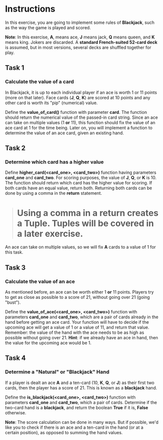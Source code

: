 # Instructions

In this exercise, you are going to implement some rules of **Blackjack**, such as the way the game is played and scored.

**Note**: In this exercise, **A**, means ace, **J** means jack, **Q** means queen, and **K** means king. Jokers are discarded. A **standard French-suited 52-card deck** is assumed, but in most versions, several decks are shuffled together for play.

## Task 1

### Calculate the value of a card

In Blackjack, it is up to each individual player if an ace is worth 1 or 11 points (more on that later). Face cards (**J**, **Q**, **K**) are scored at 10 points and any other card is worth its "pip" (numerical) value.

Define the **value_of_card(<card>)** function with parameter **card**. The function should return the numerical value of the passed-in card string. Since an ace can take on multiple values (1 **or** 11), this function should fix the value of an ace card at 1 for the time being. Later on, you will implement a function to determine the value of an ace card, given an existing hand.

## Task 2

### Determine which card has a higher value

Define **higher_card(<card_one>, <card_two>)** function having parameters **card_one** and **card_two**. For scoring purposes, the value of **J**, **Q**, or **K** is 10. The function should return which card has the higher value for scoring. If both cards have an equal value, return both. Returning both cards can be done by using a comma in the **return** statement.

> # Using a comma in a return creates a Tuple. Tuples will be covered in a later exercise.

An ace can take on multiple values, so we will fix **A** cards to a value of 1 for this task.

## Task 3

### Calculate the value of an ace

As mentioned before, an ace can be worth either 1 **or** 11 points. Players try to get as close as possible to a score of 21, without going over 21 (going "bust").

Define the **value_of_ace(<card_one>, <card_two>)** function with parameters **card_one** and **card_two**, which are a pair of cards already in the hand before getting an ace card. Your function will have to decide if the upcoming ace will get a value of 1 or a value of 11, and return that value. Remember: the value of the hand with the ace needs to be as high as possible without going over 21.
**Hint**: if we already have an ace in hand, then the value for the upcoming ace would be 1.

## Task 4

### Determine a "Natural" or "Blackjack" Hand

If a player is dealt an ace **A** and a ten-card (10, **K**, **Q**, or **J**) as their first two cards, then the player has a score of 21. This is known as a **blackjack** hand.

Define the **is_blackjack(<card_one>, <card_two>)** function with parameters **card_one** and **card_two**, which a pair of cards. Determine if the two-card hand is a **blackjack**, and return the boolean **True** if it is, **False** otherwise.

**Note**: The score calculation can be done in many ways. But if possible, we'd like you to check if there is an ace and a ten-card in the hand (or at a certain position), as opposed to summing the hand values.
